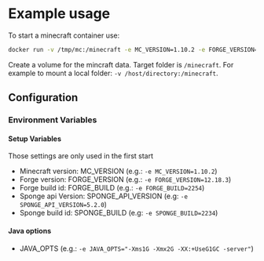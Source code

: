 # Example usage

To start a minecraft container use:
```bash
docker run -v /tmp/mc:/minecraft -e MC_VERSION=1.10.2 -e FORGE_VERSION=12.18.3 -e FORGE_BUILD=2555 -e SPONGE_API_VERSION=8.0.0 -e SPONGE_BUILD=2814 -e JAVA_OPTS="-Xms1G -Xmx2G -XX:+UseG1GC -server" semptic/minecraft-sponge
```
Create a volume for the mincraft data. Target folder is `/minecraft`. For example to mount a local folder: `-v /host/directory:/minecraft`.

## Configuration

### Environment Variables

#### Setup Variables

Those settings are only used in the first start

 * Minecraft version: MC_VERSION (e.g.: `-e MC_VERSION=1.10.2`)
 * Forge version: FORGE_VERSION (e.g.: `-e FORGE_VERSION=12.18.3`)
 * Forge build id: FORGE_BUILD (e.g.: `-e FORGE_BUILD=2254`)
 * Sponge api Version: SPONGE_API_VERSION (e.g: `-e SPONGE_API_VERSION=5.2.0`)
 * Sponge build id: SPONGE_BUILD (e.g: `-e SPONGE_BUILD=2234`)

#### Java options

 * JAVA_OPTS (e.g.: `-e JAVA_OPTS="-Xms1G -Xmx2G -XX:+UseG1GC -server"`)






